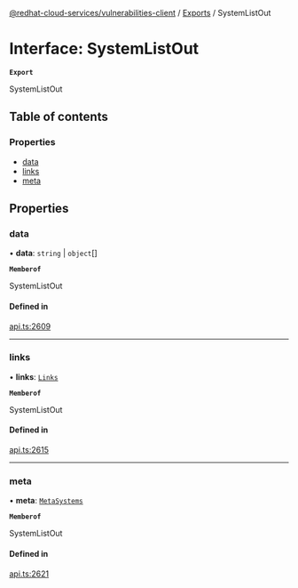[@redhat-cloud-services/vulnerabilities-client](../README.md) / [Exports](../modules.md) / SystemListOut

# Interface: SystemListOut

**`Export`**

SystemListOut

## Table of contents

### Properties

- [data](SystemListOut.md#data)
- [links](SystemListOut.md#links)
- [meta](SystemListOut.md#meta)

## Properties

### data

• **data**: `string` \| `object`[]

**`Memberof`**

SystemListOut

#### Defined in

[api.ts:2609](https://github.com/RedHatInsights/javascript-clients/blob/main/packages/vulnerabilities/git-api/api.ts#L2609)

___

### links

• **links**: [`Links`](Links.md)

**`Memberof`**

SystemListOut

#### Defined in

[api.ts:2615](https://github.com/RedHatInsights/javascript-clients/blob/main/packages/vulnerabilities/git-api/api.ts#L2615)

___

### meta

• **meta**: [`MetaSystems`](MetaSystems.md)

**`Memberof`**

SystemListOut

#### Defined in

[api.ts:2621](https://github.com/RedHatInsights/javascript-clients/blob/main/packages/vulnerabilities/git-api/api.ts#L2621)

